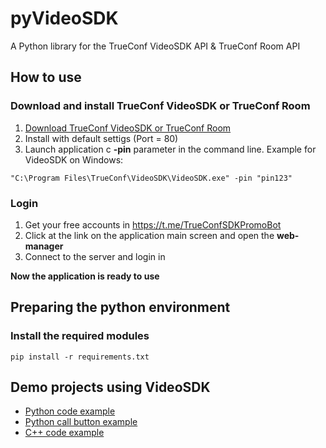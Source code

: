 # pyVideoSDK

A Python library for the TrueConf VideoSDK API &amp; TrueConf Room API 

## How to use

### Download and install TrueConf VideoSDK or TrueConf Room

   1. [Download TrueConf VideoSDK or TrueConf Room](https://github.com/TrueConf/pyVideoSDK/blob/main/download.md)
   1. Install with default settigs (Port = 80)
   1. Launch application c **-pin** parameter in the command line. Example for VideoSDK on Windows:
   ```
   "C:\Program Files\TrueConf\VideoSDK\VideoSDK.exe" -pin "pin123"
   ```

### Login

   1. Get your free accounts in https://t.me/TrueConfSDKPromoBot
   1. Click at the link on the application main screen and open the **web-manager**
   1. Connect to the server and login in

**Now the application is ready to use**   

## Preparing the python environment

### Install the required modules

```
pip install -r requirements.txt
```

## Demo projects using VideoSDK

* [Python code example](https://github.com/TrueConf/pyVideoSDK-Demo)
* [Python call button example](https://github.com/TrueConf/CallButton)
* [C++ code example](https://github.com/TrueConf/DemoQtVideoSDK)

